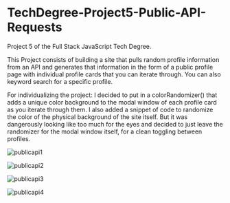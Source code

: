 # TechDegree-Project5-Public-API-Requests
 Project 5 of the Full Stack JavaScript Tech Degree.
 
This Project consists of building a site that pulls random profile information from an API and generates that information in the form of a public profile page with individual profile cards that you can iterate through. You can also keyword search for a specific profile.


For individualizing the project: I decided to put in a colorRandomizer() that adds a unique color background to the modal window of each profile card as you iterate through them. I also added a snippet of code to randomize the color of the physical background of the site itself. But it was dangerously looking like too much for the eyes and decided to just leave the randomizer for the modal window itself, for a clean toggling between profiles.

![publicapi1](https://user-images.githubusercontent.com/54726803/115055441-6c65ac00-9eaf-11eb-9dd3-795ebd788ab1.png)

![publicapi2](https://user-images.githubusercontent.com/54726803/115055464-74255080-9eaf-11eb-9666-a8b59390b53d.png)

![publicapi3](https://user-images.githubusercontent.com/54726803/115055485-7b4c5e80-9eaf-11eb-95c0-25123fbad24e.png)

![publicapi4](https://user-images.githubusercontent.com/54726803/115055500-7daeb880-9eaf-11eb-9bc6-cc5eac0c2a24.png)
